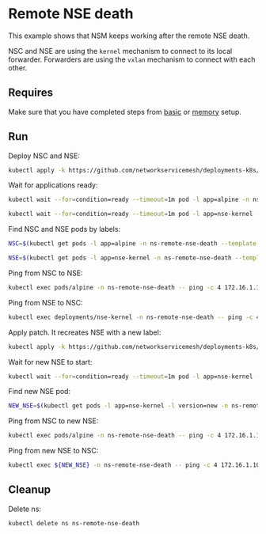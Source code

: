 # Remote NSE death

This example shows that NSM keeps working after the remote NSE death.

NSC and NSE are using the `kernel` mechanism to connect to its local forwarder.
Forwarders are using the `vxlan` mechanism to connect with each other.

## Requires

Make sure that you have completed steps from [basic](../../basic) or [memory](../../memory) setup.

## Run

Deploy NSC and NSE:
```bash
kubectl apply -k https://github.com/networkservicemesh/deployments-k8s/examples/heal/remote-nse-death/nse-before-death?ref=bf1c87a3ac49bbeaa4fae1cd0da33528039e591c
```

Wait for applications ready:
```bash
kubectl wait --for=condition=ready --timeout=1m pod -l app=alpine -n ns-remote-nse-death
```
```bash
kubectl wait --for=condition=ready --timeout=1m pod -l app=nse-kernel -n ns-remote-nse-death
```

Find NSC and NSE pods by labels:
```bash
NSC=$(kubectl get pods -l app=alpine -n ns-remote-nse-death --template '{{range .items}}{{.metadata.name}}{{"\n"}}{{end}}')
```
```bash
NSE=$(kubectl get pods -l app=nse-kernel -n ns-remote-nse-death --template '{{range .items}}{{.metadata.name}}{{"\n"}}{{end}}')
```

Ping from NSC to NSE:
```bash
kubectl exec pods/alpine -n ns-remote-nse-death -- ping -c 4 172.16.1.100
```

Ping from NSE to NSC:
```bash
kubectl exec deployments/nse-kernel -n ns-remote-nse-death -- ping -c 4 172.16.1.101
```

Apply patch. It recreates NSE with a new label:
```bash
kubectl apply -k https://github.com/networkservicemesh/deployments-k8s/examples/heal/remote-nse-death/nse-after-death?ref=bf1c87a3ac49bbeaa4fae1cd0da33528039e591c
```

Wait for new NSE to start:
```bash
kubectl wait --for=condition=ready --timeout=1m pod -l app=nse-kernel -l version=new -n ns-remote-nse-death
```

Find new NSE pod:
```bash
NEW_NSE=$(kubectl get pods -l app=nse-kernel -l version=new -n ns-remote-nse-death --template '{{range .items}}{{.metadata.name}}{{"\n"}}{{end}}')
```

Ping from NSC to new NSE:
```bash
kubectl exec pods/alpine -n ns-remote-nse-death -- ping -c 4 172.16.1.102
```

Ping from new NSE to NSC:
```bash
kubectl exec ${NEW_NSE} -n ns-remote-nse-death -- ping -c 4 172.16.1.103
```

## Cleanup

Delete ns:
```bash
kubectl delete ns ns-remote-nse-death
```
